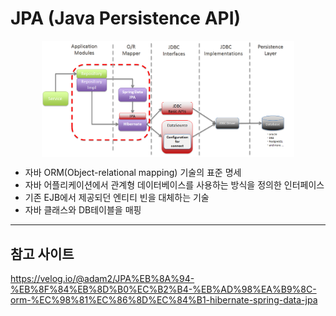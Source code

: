 
# JPA (Java Persistence API)
<img src="./img/flow.png" alt="jpa_flow" width="80%" style="margin-left: auto; margin-right: auto; display: block;"/>

- 자바 ORM(Object-relational mapping) 기술의 표준 명세
- 자바 어플리케이션에서 관계형 데이터베이스를 사용하는 방식을 정의한 인터페이스
- 기존 EJB에서 제공되던 엔티티 빈을 대체하는 기술
- 자바 클래스와 DB테이블을 매핑




<hr/>

## 참고 사이트
https://velog.io/@adam2/JPA%EB%8A%94-%EB%8F%84%EB%8D%B0%EC%B2%B4-%EB%AD%98%EA%B9%8C-orm-%EC%98%81%EC%86%8D%EC%84%B1-hibernate-spring-data-jpa

